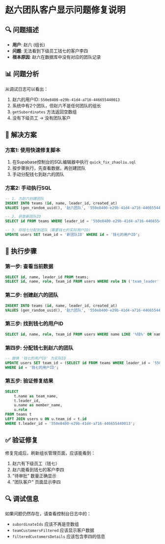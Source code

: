 # 赵六团队客户显示问题修复说明

## 🔍 问题描述
- **用户**: 赵六 (组长)
- **问题**: 无法看到下级员工钱七的客户李四
- **根本原因**: 赵六在数据库中没有对应的团队记录

## 📊 问题分析
从调试日志可以看出：
1. 赵六的用户ID: `550e8400-e29b-41d4-a716-446655440013`
2. 系统中有2个团队，但赵六不是任何团队的组长
3. `getSubordinates` 方法返回空数组
4. 没有下级员工 → 没有团队客户

## 🔧 解决方案

### 方案1: 使用快速修复脚本
1. 在Supabase控制台的SQL编辑器中执行 `quick_fix_zhaoliu.sql`
2. 按步骤执行，先查看数据，再创建团队
3. 手动分配钱七到赵六的团队

### 方案2: 手动执行SQL
```sql
-- 1. 为赵六创建团队
INSERT INTO teams (id, name, leader_id, created_at)
VALUES (gen_random_uuid(), '赵六团队', '550e8400-e29b-41d4-a716-446655440013', NOW());

-- 2. 获取新团队ID
SELECT id FROM teams WHERE leader_id = '550e8400-e29b-41d4-a716-446655440013';

-- 3. 将钱七分配到团队（需要钱七的实际用户ID）
UPDATE users SET team_id = '新团队ID' WHERE id = '钱七的用户ID';
```

## 📝 执行步骤

### 第一步: 查看当前数据
```sql
SELECT id, name, leader_id FROM teams;
SELECT id, name, role, team_id FROM users WHERE role IN ('team_leader', 'employee');
```

### 第二步: 创建赵六的团队
```sql
INSERT INTO teams (id, name, leader_id, created_at)
VALUES (gen_random_uuid(), '赵六团队', '550e8400-e29b-41d4-a716-446655440013', NOW());
```

### 第三步: 找到钱七的用户ID
```sql
SELECT id, name, role, team_id FROM users WHERE name LIKE '%钱%' OR name LIKE '%7%';
```

### 第四步: 分配钱七到赵六的团队
```sql
-- 替换 '钱七的用户ID' 为实际ID
UPDATE users SET team_id = (SELECT id FROM teams WHERE leader_id = '550e8400-e29b-41d4-a716-446655440013') 
WHERE id = '钱七的用户ID';
```

### 第五步: 验证修复结果
```sql
SELECT 
    t.name as team_name,
    t.leader_id,
    u.name as member_name,
    u.role
FROM teams t
LEFT JOIN users u ON u.team_id = t.id
WHERE t.leader_id = '550e8400-e29b-41d4-a716-446655440013';
```

## ✅ 验证修复
修复完成后，刷新组长管理页面，应该能看到：
1. 赵六有下级员工（钱七）
2. 赵六能看到钱七的客户李四
3. "待审批" 数量正确显示
4. "团队客户" 页面显示李四

## 🔍 调试信息
如果问题仍然存在，请查看控制台日志中的：
- `subordinateIds` 应该不再是空数组
- `teamCustomersFiltered` 应该显示客户数据
- `filteredCustomersDetails` 应该包含李四的信息

